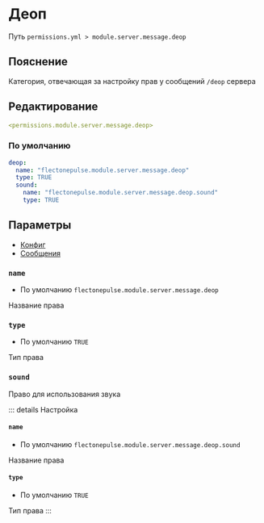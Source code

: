 # Деоп
Путь `permissions.yml > module.server.message.deop`

## Пояснение
Категория, отвечающая за настройку прав у сообщений `/deop` сервера

## Редактирование
```yaml
<permissions.module.server.message.deop>
```

### По умолчанию
```yaml
deop:
  name: "flectonepulse.module.server.message.deop"
  type: TRUE
  sound:
    name: "flectonepulse.module.server.message.deop.sound"
    type: TRUE
```

## Параметры

- [Конфиг](/ru/config/module/server/messsage/deop/)
- [Сообщения](/ru/messages/ru_ru/module/server/message/deop/)

### `name`
- По умолчанию `flectonepulse.module.server.message.deop`

Название права

### `type`
- По умолчанию `TRUE`

Тип права

### `sound`

Право для использования звука

::: details Настройка
#### `name`
- По умолчанию `flectonepulse.module.server.message.deop.sound`

Название права

#### `type`
- По умолчанию `TRUE`

Тип права
:::

<!--@include: @/ru/parts/permission.md-->

